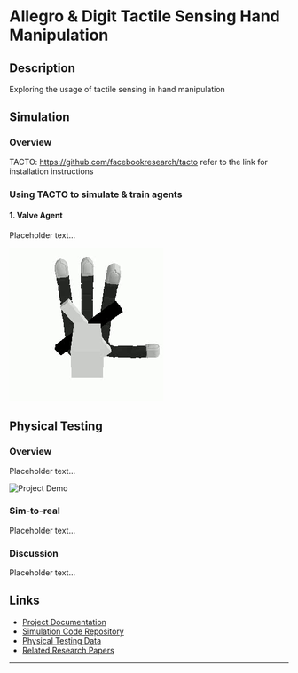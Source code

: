 # Allegro & Digit Tactile Sensing Hand Manipulation

## Description
Exploring the usage of tactile sensing in hand manipulation

## Simulation
### Overview
TACTO: https://github.com/facebookresearch/tacto
refer to the link for installation instructions
### Using TACTO to simulate & train agents
#### 1. Valve Agent
Placeholder text...

![Project Demo](gifs/latest-ezgif.com-crop.gif)

## Physical Testing
### Overview
Placeholder text...

![Project Demo](gifs/MicrosoftTeams-video(2).gif)

### Sim-to-real
Placeholder text...

### Discussion
Placeholder text...

## Links
- [Project Documentation](#)
- [Simulation Code Repository](#)
- [Physical Testing Data](#)
- [Related Research Papers](#)

---
